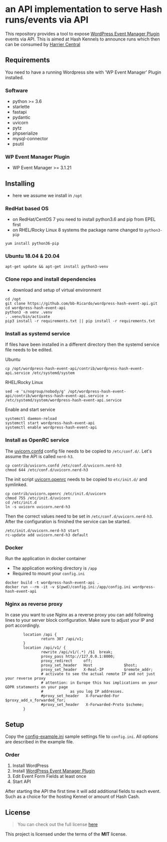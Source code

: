 # an API implementation to serve Hash runs/events via API

This repository provides a tool to expose
[WordPress Event Manager Plugin](https://wordpress.org/plugins/wp-event-manager/) events via API.
This is aimed at Hash Kennels to announce runs which then can be consumed
by [Harrier Central](https://www.harriercentral.com)

## Requirements
You need to have a running Wordpress site with 'WP Event Manager' Plugin installed.

### Software
* python >= 3.6
* starlette
* fastapi
* pydantic
* uvicorn
* pytz
* phpserialize
* mysql-connector
* psutil

### WP Event Manager Plugin
* WP Event Manager >= 3.1.21

## Installing
* here we assume we install in ```/opt```

### RedHat based OS
* on RedHat/CentOS 7 you need to install python3.6 and pip from EPEL first
* on RHEL/Rocky Linux 8 systems the package name changed to `python3-pip`
```shell
yum install python36-pip
```

### Ubuntu 18.04 & 20.04
```shell
apt-get update && apt-get install python3-venv
```

### Clone repo and install dependencies
* download and setup of virtual environment
```shell
cd /opt
git clone https://github.com/bb-Ricardo/wordpress-hash-event-api.git
cd wordpress-hash-event-api
python3 -m venv .venv
. .venv/bin/activate
pip3 install -r requirements.txt || pip install -r requirements.txt
```

### Install as systemd service
If files have been installed in a different directory then the systemd service file
needs to be edited.

Ubuntu
```shell
cp /opt/wordpress-hash-event-api/contrib/wordpress-hash-event-api.service /etc/systemd/system
```
RHEL/Rocky Linux
```shell
sed -e 's/nogroup/nobody/g' /opt/wordpress-hash-event-api/contrib/wordpress-hash-event-api.service > /etc/systemd/system/wordpress-hash-event-api.service
```

Enable and start service
```shell
systemctl daemon-reload
systemctl start wordpress-hash-event-api
systemctl enable wordpress-hash-event-api
```

### Install as OpenRC service
The [uvicorn.confd](contrib/uvicorn.confd) config file needs to be copied to `/etc/conf.d/`.
Let's assume the API is called `nerd-h3`.
```shell
cp contrib/uvicorn.confd /etc/conf.d/uvicorn.nerd-h3
chmod 644 /etc/conf.d/uvicorn.nerd-h3
```

The init script [uvicorn.openrc](contrib/uvicorn.openrc) needs to be copied to `etc/init.d/`
and symlinked.
```shell
cp contrib/uvicorn.openrc /etc/init.d/uvicorn
chmod 755 /etc/init.d/uvicorn
cd /etc/init.d
ln -s uvicorn uvicorn.nerd-h3
```

Then the correct values need to be set in `/etc/conf.d/uvicorn.nerd-h3`. After the configuration
is finished the service can be started.
```shell
/etc/init.d/uvicorn.nerd-h3 start
rc-update add uvicorn.nerd-h3 default
```

### Docker

Run the application in docker container

* The application working directory is ```/app```
* Required to mount your ```config.ini```

```
docker build -t wordpress-hash-event-api .
docker run --rm -it -v $(pwd)/config.ini:/app/config.ini wordpress-hash-event-api
```

### Nginx as reverse proxy
In case you want to use Nginx as a reverse proxy you can add following lines
to your server block configuration. Make sure to adjust your IP and port accordingly.
```nginx
        location /api {
                return 307 /api/v1;
        }
        location /api/v1/ {
                rewrite /api/v1/(.*) /$1  break;
                proxy_pass http://127.0.0.1:8000;
                proxy_redirect     off;
                proxy_set_header   Host              $host;
                proxy_set_header   X-Real-IP         $remote_addr;
                # activate to see the actual remote IP and not just your reverse proxy
                # attention: in Europe this has implications on your GDPR statements on your page
                #            as you log IP addresses.
                #proxy_set_header   X-Forwarded-For   $proxy_add_x_forwarded_for;
                #proxy_set_header   X-Forwarded-Proto $scheme;
        }
```

## Setup
Copy the [config-example.ini](config-example.ini) sample settings file to `config.ini`.
All options are described in the example file.

### Order
1. Install WordPress
2. Install [WordPress Event Manager Plugin](https://wordpress.org/plugins/wp-event-manager/)
3. Edit Event Form Fields at least once
4. Start API

After starting the API the first time it will add additional fields to each event.
Such as a choice for the hosting Kennel or amount of Hash Cash.


## License
>You can check out the full license [here](LICENSE.txt)

This project is licensed under the terms of the **MIT** license.
